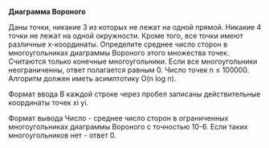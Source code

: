 **Диаграмма Вороного**

Даны точки, никакие 3 из которых не лежат на одной прямой. Никакие 4 точки не лежат на одной окружности. Кроме того, все точки имеют различные x-координаты. Определите среднее число сторон в многоугольниках диаграммы Вороного этого множества точек. Считаются только конечные многоугольники. Если все многоугольники неограниченны, ответ полагается равным 0. Число точек n ≤ 100000. Алгоритм должен иметь асимптотику O(n log n).

Формат ввода
В каждой строке через пробел записаны действительные координаты точек xi yi.

Формат вывода
Число - среднее число сторон в ограниченных многоугольниках диаграммы Вороного с точностью 10-6. Если таких многоугольников нет - ответ 0.
